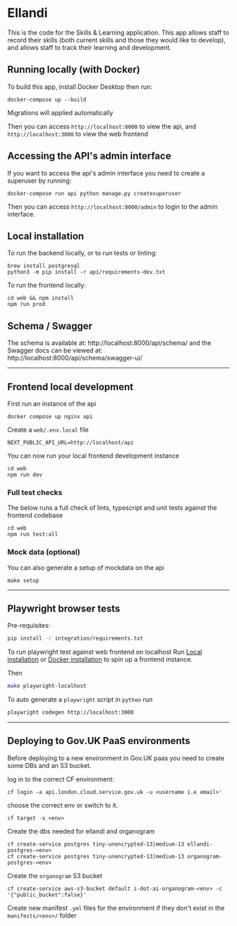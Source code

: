 # Ellandi

This is the code for the Skills & Learning application. This app allows staff to record their skills (both current skills and those they would like to develop), and allows staff to track their learning and development.

## Running locally (with Docker)

To build this app, install Docker Desktop then run:

    docker-compose up --build

Migrations will applied automatically

Then you can access `http://localhost:8000` to view the api, and `http://localhost:3000` to view the web frontend

## Accessing the API's admin interface

If you want to access the api's admin interface you need to create a superuser by running:

    docker-compose run api python manage.py createsuperuser

Then you can access `http://localhost:8000/admin` to login to the admin interface.

## Local installation

To run the backend locally, or to run tests or linting:

    brew install postgresql
    python3 -m pip install -r api/requirements-dev.txt

To run the frontend locally:

    cd web && npm install
    npm run prod

## Schema / Swagger

The schema is available at: http://localhost:8000/api/schema/ and the Swagger docs can be viewed at: http://localhost:8000/api/schema/swagger-ui/

---

## Frontend local development

First run an instance of the api

```
docker compose up nginx api
```

Create a `web/.env.local` file

```
NEXT_PUBLIC_API_URL=http://localhost/api
```

You can now run your local frontend development instance

```
cd web
npm run dev
```

### Full test checks

The below runs a full check of lints, typescript and unit tests against the frontend codebase

```
cd web
npm run test:all
```

### Mock data (optional)

You can also generate a setup of mockdata on the api

```
make setup
```

---

## Playwright browser tests

Pre-requisites:

```bash
pip install -r integration/requirements.txt
```

To run playwright test against web frontend on localhost
Run [Local installation](https://github.com/i-dot-ai/ellandi/blob/fb1278372ec052c859f591035f6538d6ac4c7f64/README.md#L17)
or
[Docker installation](https://github.com/i-dot-ai/ellandi/blob/fb1278372ec052c859f591035f6538d6ac4c7f64/README.md#L1)
to spin up a frontend instance.

Then

```bash
make playwright-localhost
```

To auto generate a `playwright` script in `python` run

```bash
playwright codegen http://localhost:3000
```

---

## Deploying to Gov.UK PaaS environments

Before deploying to a new environment in Gov.UK paas you need to create some DBs and an S3 bucket.

log in to the correct CF environment:

```
cf login -a api.london.cloud.service.gov.uk -u <username i.e email>'
```

choose the correct env or switch to it.

```
cf target -s <env>
```

Create the dbs needed for ellandi and organogram

```
cf create-service postgres tiny-unencrypted-13|medium-13 ellandi-postgres-<env>
cf create-service postgres tiny-unencrypted-13|medium-13 organogram-postgres-<env>

```

Create the `organogram` S3 bucket

```
cf create-service aws-s3-bucket default i-dot-ai-organogram-<env> -c '{"public_bucket":false}'
```

Create new manifest `.yml` files for the environment if they don't exist in the
`manifests/<env>/` folder
